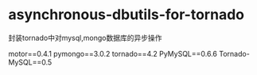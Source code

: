 # asynchronous-dbutils-for-tornado
封装tornado中对mysql,mongo数据库的异步操作

motor==0.4.1
pymongo==3.0.2
tornado==4.2
PyMySQL==0.6.6
Tornado-MySQL==0.5


